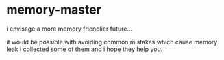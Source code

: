 # memory-master

i envisage a more memory friendlier future...

it would be possible with avoiding common mistakes which cause memory leak i collected some of them and i hope they help you.
